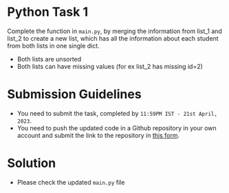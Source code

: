 # Python Task 1

Complete the function in `main.py`, by merging the information from list_1 and list_2
to create a new list, which has all the information about each student from
both lists in one single dict.

- Both lists are unsorted
- Both lists can have missing values (for ex list_2 has missing id=2)

# Submission Guidelines

- You need to submit the task, completed by `11:59PM IST - 21st April, 2023`.
- You need to push the updated code in a Github repository in your own account and submit the link to the repository in [this form](https://forms.gle/6i5wrfDwr661JXY79).

# Solution
- Please check the updated `main.py` file
